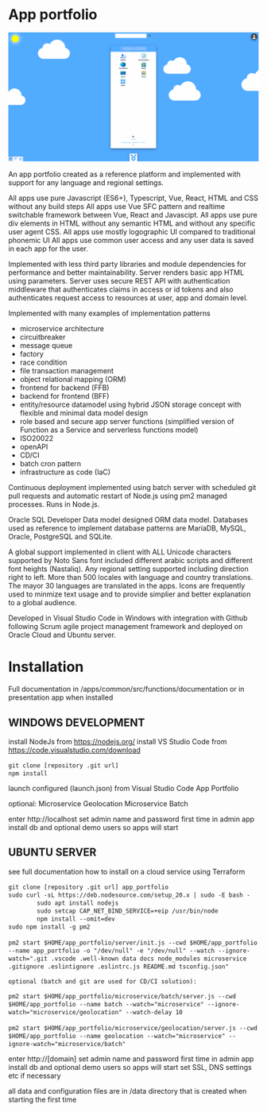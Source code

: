 # App portfolio

![App Portfolio](apps/common/public/documents/screenshot_app2.webp)

An app portfolio created as a reference platform and implemented with support for any language and regional settings.
	
All apps use pure Javascript (ES6+), Typescript, Vue, React, HTML and CSS without any build steps
All apps use Vue SFC pattern and realtime switchable framework between Vue, React and Javascipt.
All apps use pure div elements in HTML without any semantic HTML and without any specific user agent CSS.
All apps use mostly logographic UI compared to traditional phonemic UI
All apps use common user access and any user data is saved in each app for the user.

Implemented with less third party libraries and module dependencies for performance and better maintainability.
Server renders basic app HTML using parameters.
Server uses secure REST API with authentication middleware that authenticates claims in access or id tokens and 
also authenticates request access to resources at user, app and domain level.

Implemented with many examples of implementation patterns 
- microservice architecture
- circuitbreaker
- message queue
- factory
- race condition
- file transaction management
- object relational mapping (ORM)
- frontend for backend (FFB)
- backend for frontend (BFF)
- entity/resource datamodel using hybrid JSON storage concept with flexible and minimal data model design
- role based and secure app server functions (simplified version of Function as a Service and serverless functions model)
- ISO20022
- openAPI
- CD/CI
- batch cron pattern
- infrastructure as code (IaC)

Continuous deployment implemented using batch server with scheduled git pull requests and automatic restart 
of Node.js using pm2 managed processes.
Runs in Node.js.
	
Oracle SQL Developer Data model designed ORM data model.
Databases used as reference to implement database patterns are MariaDB, MySQL, Oracle, PostgreSQL and SQLite.

A global support implemented in client with ALL Unicode characters supported by Noto Sans font
included different arabic scripts and different font heights (Nastaliq).
Any regional setting supported including direction right to left. More than 500 locales with language and
country translations. The mayor 30 languages are translated in the apps. Icons are frequently used 
to minmize text usage and to provide simplier and better explanation to a global audience.

Developed in Visual Studio Code in Windows with integration with Github following 
Scrum agile project management framework and deployed on Oracle Cloud and Ubuntu server.

# Installation

Full documentation in /apps/common/src/functions/documentation or in presentation app when installed

## WINDOWS DEVELOPMENT

install NodeJs from https://nodejs.org/
install VS Studio Code from https://code.visualstudio.com/download
```
git clone [repository .git url]
npm install
``` 
launch configured (launch.json) from Visual Studio Code
App Portfolio

optional:
Microservice Geolocation
Microservice Batch

enter http://localhost 
set admin name and password first time in admin app
install db and optional demo users so apps will start
		
	
## UBUNTU SERVER

see full documentation how to install on a cloud service using Terraform

```
git clone [repository .git url] app_portfolio
sudo curl -sL https://deb.nodesource.com/setup_20.x | sudo -E bash -
	    sudo apt install nodejs
        sudo setcap CAP_NET_BIND_SERVICE=+eip /usr/bin/node
        npm install --omit=dev
sudo npm install -g pm2

pm2 start $HOME/app_portfolio/server/init.js --cwd $HOME/app_portfolio --name app_portfolio -o "/dev/null" -e "/dev/null" --watch --ignore-watch=".git .vscode .well-known data docs node_modules microservice .gitignore .eslintignore .eslintrc.js README.md tsconfig.json"

```
	optional (batch and git are used for CD/CI solution):
```	
pm2 start $HOME/app_portfolio/microservice/batch/server.js --cwd $HOME/app_portfolio --name batch --watch="microservice" --ignore-watch="microservice/geolocation" --watch-delay 10

pm2 start $HOME/app_portfolio/microservice/geolocation/server.js --cwd $HOME/app_portfolio --name geolocation --watch="microservice" --ignore-watch="microservice/batch"

```

enter http://[domain]
set admin name and password first time in admin app
install db and optional demo users so apps will start
set SSL, DNS settings etc if necessary

all data and configuration files are in /data directory that is created when starting the first time